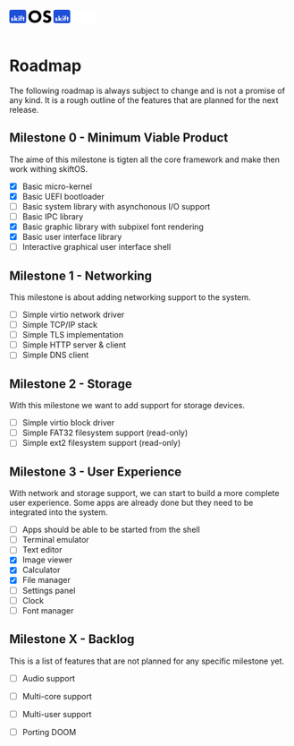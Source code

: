 <br>
<img src="logo-light.svg#gh-light-mode-only" height="24" />
<img src="logo-dark.svg#gh-dark-mode-only" height="24" />
<br>
<br>

# Roadmap

The following roadmap is always subject to change and is not a promise of any
kind. It is a rough outline of the features that are planned for the next
release.

## Milestone 0 - Minimum Viable Product

The aime of this milestone is tigten all the core framework and make then
work withing skiftOS.

- [x] Basic micro-kernel
- [x] Basic UEFI bootloader
- [ ] Basic system library with asynchonous I/O support
- [ ] Basic IPC library
- [x] Basic graphic library with subpixel font rendering
- [x] Basic user interface library
- [ ] Interactive graphical user interface shell

## Milestone 1 - Networking

This milestone is about adding networking support to the system.

- [ ] Simple virtio network driver
- [ ] Simple TCP/IP stack
- [ ] Simple TLS implementation
- [ ] Simple HTTP server & client
- [ ] Simple DNS client

## Milestone 2 - Storage

With this milestone we want to add support for storage devices.

- [ ] Simple virtio block driver
- [ ] Simple FAT32 filesystem support (read-only)
- [ ] Simple ext2 filesystem support (read-only)

## Milestone 3 - User Experience

With network and storage support, we can start to build a more complete user
experience. Some apps are already done but they need to be integrated into the
system.

- [ ] Apps should be able to be started from the shell
- [ ] Terminal emulator
- [ ] Text editor
- [x] Image viewer
- [x] Calculator
- [x] File manager
- [ ] Settings panel
- [ ] Clock
- [ ] Font manager

## Milestone X - Backlog

This is a list of features that are not planned for any specific milestone yet.

- [ ] Audio support
- [ ] Multi-core support
- [ ] Multi-user support
- [ ] Porting DOOM

